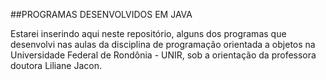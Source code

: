 ﻿##PROGRAMAS DESENVOLVIDOS EM JAVA

Estarei inserindo aqui neste repositório, alguns dos programas que desenvolvi nas aulas da disciplina de programação orientada a objetos na Universidade Federal de Rondônia - UNIR, sob a orientação da professora doutora Liliane Jacon.
